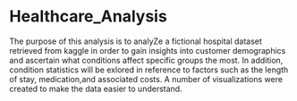 # Healthcare_Analysis

The purpose of this analysis is to analyZe a fictional hospital dataset retrieved from kaggle in order to gain insights into customer demographics and ascertain what conditions affect specific groups the most. In addition, condition statistics will be exlored in reference to factors such as the length of stay, medication,and associated costs. A number of visualizations were created to make the data easier to understand.
